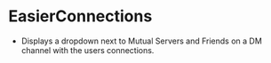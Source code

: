 # EasierConnections

- Displays a dropdown next to Mutual Servers and Friends on a DM channel with the users connections.
